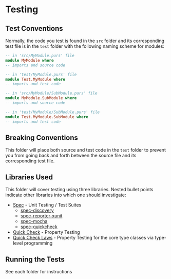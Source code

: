 # Testing

## Test Conventions

Normally, the code you test is found in the `src` folder and its corresponding test file is in the `test` folder with the following naming scheme for modules:
```purescript
-- in 'src/MyModule.purs' file
module MyModule where
-- imports and source code

-- in 'test/MyModule.purs' file
module Test.MyModule where
-- imports and test code

-- in 'src/MyModule/SubModule.purs' file
module MyModule.SubModule where
-- imports and source code

-- in 'test/MyModule/SubModule.purs' file
module Test.MyModule.SubModule where
-- imports and test code
```

## Breaking Conventions

This folder will place both source and test code in the `test` folder to prevent you from going back and forth between the source file and its corresponding test file.

## Libraries Used

This folder will cover testing using three libraries. Nested bullet points indicate other libraries into which one should investigate:
- [Spec](https://github.com/purescript-spec/purescript-spec) - Unit Testing / Test Suites
    - [spec-discovery](https://pursuit.purescript.org/packages/purescript-spec-discovery/3.1.0)
    - [spec-reporter-xunit](https://pursuit.purescript.org/packages/purescript-spec-reporter-xunit/0.4.0)
    - [spec-mocha](https://pursuit.purescript.org/packages/purescript-spec-mocha/3.0.0)
    - [spec-quickcheck](https://pursuit.purescript.org/packages/purescript-spec-quickcheck/3.1.0)
- [Quick Check](https://pursuit.purescript.org/packages/purescript-quickcheck/6.1.0) - Property Testing
- [Quick Check Laws](https://pursuit.purescript.org/packages/purescript-quickcheck-laws/4.0.0) - Property Testing for the core type classes via type-level programming

## Running the Tests

See each folder for instructions

